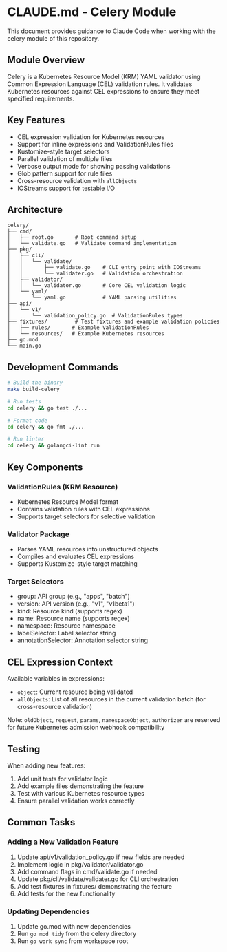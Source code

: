# CLAUDE.md - Celery Module

This document provides guidance to Claude Code when working with the celery module of this repository.

## Module Overview

Celery is a Kubernetes Resource Model (KRM) YAML validator using Common Expression Language (CEL) validation rules. It validates Kubernetes resources against CEL expressions to ensure they meet specified requirements.

## Key Features

- CEL expression validation for Kubernetes resources
- Support for inline expressions and ValidationRules files
- Kustomize-style target selectors
- Parallel validation of multiple files
- Verbose output mode for showing passing validations
- Glob pattern support for rule files
- Cross-resource validation with `allObjects`
- IOStreams support for testable I/O

## Architecture

```
celery/
├── cmd/
│   ├── root.go       # Root command setup
│   └── validate.go   # Validate command implementation
├── pkg/
│   ├── cli/
│   │   └── validate/
│   │       ├── validate.go    # CLI entry point with IOStreams
│   │       └── validater.go   # Validation orchestration
│   ├── validator/
│   │   └── validator.go       # Core CEL validation logic
│   └── yaml/
│       └── yaml.go            # YAML parsing utilities
├── api/
│   └── v1/
│       └── validation_policy.go  # ValidationRules types
├── fixtures/         # Test fixtures and example validation policies
│   ├── rules/       # Example ValidationRules
│   └── resources/   # Example Kubernetes resources
├── go.mod
└── main.go
```

## Development Commands

```bash
# Build the binary
make build-celery

# Run tests
cd celery && go test ./...

# Format code
cd celery && go fmt ./...

# Run linter
cd celery && golangci-lint run
```

## Key Components

### ValidationRules (KRM Resource)
- Kubernetes Resource Model format
- Contains validation rules with CEL expressions
- Supports target selectors for selective validation

### Validator Package
- Parses YAML resources into unstructured objects
- Compiles and evaluates CEL expressions
- Supports Kustomize-style target matching

### Target Selectors
- group: API group (e.g., "apps", "batch")
- version: API version (e.g., "v1", "v1beta1")
- kind: Resource kind (supports regex)
- name: Resource name (supports regex)
- namespace: Resource namespace
- labelSelector: Label selector string
- annotationSelector: Annotation selector string

## CEL Expression Context

Available variables in expressions:
- `object`: Current resource being validated
- `allObjects`: List of all resources in the current validation batch (for cross-resource validation)

Note: `oldObject`, `request`, `params`, `namespaceObject`, `authorizer` are reserved for future Kubernetes admission webhook compatibility

## Testing

When adding new features:
1. Add unit tests for validator logic
2. Add example files demonstrating the feature
3. Test with various Kubernetes resource types
4. Ensure parallel validation works correctly

## Common Tasks

### Adding a New Validation Feature
1. Update api/v1/validation_policy.go if new fields are needed
2. Implement logic in pkg/validator/validator.go
3. Add command flags in cmd/validate.go if needed
4. Update pkg/cli/validate/validater.go for CLI orchestration
5. Add test fixtures in fixtures/ demonstrating the feature
6. Add tests for the new functionality

### Updating Dependencies
1. Update go.mod with new dependencies
2. Run `go mod tidy` from the celery directory
3. Run `go work sync` from workspace root